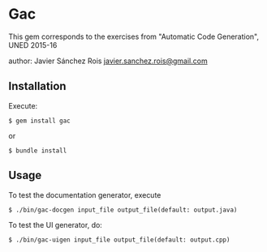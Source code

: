 # Gac

This gem corresponds to the exercises from "Automatic Code Generation", UNED 2015-16

author: Javier Sánchez Rois <javier.sanchez.rois@gmail.com>

## Installation

Execute:

    $ gem install gac

or

    $ bundle install

## Usage

To test the documentation generator, execute

    $ ./bin/gac-docgen input_file output_file(default: output.java)

To test the UI generator, do:

    $ ./bin/gac-uigen input_file output_file(default: output.cpp)
